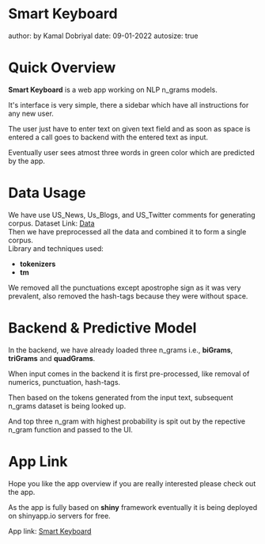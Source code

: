 Smart Keyboard
========================================================
author: by Kamal Dobriyal
date: 09-01-2022
autosize: true

Quick Overview
========================================================

<strong>Smart Keyboard</strong> is a web app working on NLP n_grams models.

It's interface is very simple, there a sidebar which have all instructions for any new user.

The user just have to enter text on given text field and as soon as space is entered a call goes to backend with the entered text as input.

Eventually user sees atmost three words in green color which are predicted by the app.

Data Usage
========================================================

We have use US_News, Us_Blogs, and US_Twitter comments for generating corpus. Dataset Link: [Data](https://d396qusza40orc.cloudfront.net/dsscapstone/dataset/Coursera-SwiftKey.zip)<br>
Then we have preprocessed all the data and combined it to form a single corpus.<br>
Library and techniques used:
- <strong>tokenizers</strong>
- <strong>tm</strong>

We removed all the punctuations except apostrophe sign as it was very prevalent, also removed the hash-tags because they were without space.


Backend & Predictive Model
========================================================

In the backend, we have already loaded three n_grams i.e., <strong>biGrams</strong>, <strong>triGrams</strong> and <strong>quadGrams</strong>.

When input comes in the backend it is first pre-processed, like removal of numerics, punctuation, hash-tags.

Then based on the tokens generated from the input text, subsequent n_grams dataset is being looked up.

And top three n_gram with highest probability is spit out by the repective n_gram function and passed to the UI.

App Link
========================================================

Hope you like the app overview if you are really interested please check out the app.

As the app is fully based on <strong>shiny</strong> framework eventually it is being deployed on shinyapp.io servers for free.

App link: [Smart Keyboard](https://kamaldobriyal.shinyapps.io/Smart-Keyboard/)

